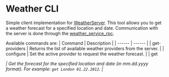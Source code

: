 # Weather CLI
Simple client implementation for [WeatherServer](https://github.com/VladyslavYareschenko/weather_service_rpc). This tool allows you to get a weather forecast for a specified location and date. Communication with the server is done through the [weather_service_rpc](https://github.com/VladyslavYareschenko/weather_service_rpc).

Available commands are:
| Command | Description |
| ------ | ------ |
| get-providers | Returns the list of available weather providers from the server. |
| configure <provider> | Set the active provider to request the weather forecast. |
| get <address> <date> | Get the forecast for the specified location and date (in mm.dd.yyyy format). For example: `get London 01.22.2012`. |